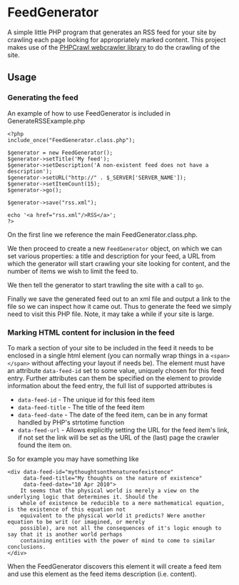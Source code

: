 FeedGenerator
=============

A simple little PHP program that generates an RSS feed for your site by crawling each page looking for appropriately marked content. 
This project makes use of the [PHPCrawl webcrawler library](http://phpcrawl.cuab.de/) to do the crawling of the site.

Usage
-----

### Generating the feed

An example of how to use FeedGenerator is included in GenerateRSSExample.php

    <?php
    include_once("FeedGenerator.class.php");

    $generator = new FeedGenerator();
    $generator->setTitle('My feed');
    $generator->setDescription('A non-existent feed does not have a description');
    $generator->setURL("http://" . $_SERVER['SERVER_NAME']);
    $generator->setItemCount(15);
    $generator->go();

    $generator->save("rss.xml");

    echo '<a href="rss.xml"/>RSS</a>';
    ?>

On the first line we reference the main FeedGenerator.class.php. 

We then proceed to create a new `FeedGenerator` object, 
on which we can set various properties: a title and description for your feed, a URL from which the generator will start crawling 
your site looking for content, and the number of items we wish to limit the feed to.

We then tell the generator to start trawling the site with a call to `go`.

Finally we save the generated feed out to an xml file and output a link to the file so we can inspect how it came out. 
Thus to generate the feed we simply need to visit this PHP file. Note, it may take a while if your site is large.

### Marking HTML content for inclusion in the feed

To mark a section of your site to be included in the feed it needs to be enclosed in a single html element (you can normally wrap things in a `<span></span>` without affecting your layout if needs be).
The element must have an attribute `data-feed-id` set to some value, uniquely chosen for this feed entry. 
Further attributes can them be specified on the element to provide information about the feed entry, the full list of supported attributes is

* `data-feed-id` - The unique id for this feed item
* `data-feed-title` - The title of the feed item
* `data-feed-date` - The date of the feed item, can be in any format handled by PHP's strtotime function
* `data-feed-url` - Allows explicitly setting the URL for the feed item's link, if not set the link will be set as the URL of the (last) page the crawler found the item on.

So for example you may have something like

    <div data-feed-id="mythoughtsonthenatureofexistence" 
         data-feed-title="My thoughts on the nature of existence" 
         data-feed-date="10 Apr 2010">
        It seems that the physical world is merely a view on the underlying logic that determines it. Should the 
        whole of existence be reducible to a mere mathematical equation, is the existence of this equation not 
        equivalent to the physical world it predicts? Were another equation to be writ (or imagined, or merely 
        possible), are not all the consequences of it's logic enough to say that it is another world perhaps 
        containing entities with the power of mind to come to similar conclusions.
    </div>

When the FeedGenerator discovers this element it will create a feed item and use this element as the feed items description (i.e. content).